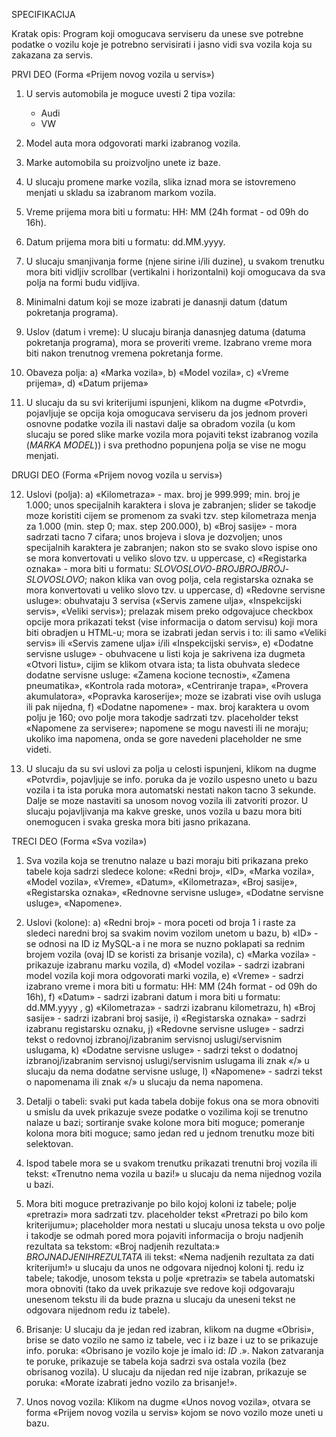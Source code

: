 SPECIFIKACIJA

Kratak opis:
	Program koji omogucava serviseru da unese sve potrebne podatke o vozilu koje 	je potrebno servisirati i jasno vidi sva vozila koja su zakazana za servis.


PRVI DEO (Forma «Prijem novog vozila u servis»)

1. U servis automobila je moguce uvesti 2 tipa vozila: 
	- Audi
	- VW

2. Model auta mora odgovorati marki izabranog vozila.

3. Marke automobila su proizvoljno unete iz baze.

4. U slucaju promene marke vozila, slika iznad mora se istovremeno menjati u skladu sa izabranom markom vozila.

5. Vreme prijema mora biti u formatu: HH: MM (24h format - od 09h do 16h).

6. Datum prijema mora biti u formatu: dd.MM.yyyy.

7. U slucaju smanjivanja forme (njene sirine i/ili duzine), u svakom trenutku mora biti vidljiv scrollbar (vertikalni i horizontalni) koji omogucava da sva polja na formi budu vidljiva.

8. Minimalni datum koji se moze izabrati je danasnji datum (datum pokretanja programa).

9. Uslov (datum i vreme): U slucaju biranja danasnjeg datuma (datuma pokretanja programa), mora se proveriti vreme. Izabrano vreme mora biti nakon trenutnog vremena pokretanja forme.

10. Obaveza polja: 
	a) «Marka vozila», 
	b) «Model vozila»,
	c) «Vreme prijema»,
	d) «Datum prijema»

11. U slucaju da su svi kriterijumi ispunjeni, klikom na dugme «Potvrdi», pojavljuje se opcija koja omogucava serviseru da jos jednom proveri osnovne podatke vozila ili nastavi dalje sa obradom vozila (u kom slucaju se pored slike marke vozila mora pojaviti tekst izabranog vozila ($MARKA$ $MODEL$)) i sva prethodno popunjena polja se vise ne mogu menjati.


DRUGI DEO (Forma «Prijem novog vozila u servis»)


12. Uslovi (polja):
	a) «Kilometraza» - max. broj je 999.999; min. broj je 1.000; unos specijalnih 	karaktera i slova je zabranjen; slider se takodje moze koristiti cijem se promenom 	za svaki tzv. step kilometraza menja za 1.000 (min. step 0; max. step 200.000),
	b) «Broj sasije» - mora sadrzati tacno 7 cifara; unos brojeva i slova je dozvoljen; 	unos specijalnih karaktera je zabranjen; nakon sto se svako slovo ispise ono se   	mora konvertovati u veliko slovo tzv. u uppercase,
	c) «Registarka oznaka» - mora biti u formatu:
	$SLOVOSLOVO$-$BROJBROJBROJ$-$SLOVOSLOVO$; nakon klika van ovog 	polja, cela registarska oznaka se mora konvertovati u veliko slovo tzv. u 	uppercase,
	d) «Redovne servisne usluge»: obuhvataju 3 servisa («Servis zamene ulja», 	«Inspekcijski servis», «Veliki servis»); prelazak misem preko odgovajuce 	checkbox opcije mora prikazati tekst (vise informacija o datom servisu) koji mora 	biti obradjen u HTML-u; mora se izabrati jedan servis i to: ili samo «Veliki 	servis» ili «Servis zamene ulja» i/ili «Inspekcijski servis»,
	e) «Dodatne servisne usluge» - obuhvacene u listi koja je sakrivena iza dugmeta 	«Otvori listu», cijim se klikom otvara ista; ta lista obuhvata sledece dodatne 	servisne usluge: «Zamena kocione tecnosti», «Zamena pneumatika», «Kontrola 	rada 	motora», «Centriranje trapa», «Provera akumulatora», «Popravka 	karoserije»; moze se izabrati vise ovih usluga ili pak nijedna,
	f) «Dodatne napomene» - max. broj karaktera u ovom polju je 160; ovo polje 	mora 	takodje sadrzati tzv. placeholder tekst «Napomene za servisere»; 	napomene se mogu navesti ili ne moraju; ukoliko ima napomena, onda se 	gore navedeni placeholder ne sme videti.

13. U slucaju da su svi uslovi za polja u celosti ispunjeni, klikom na dugme «Potvrdi», pojavljuje se info. poruka da je vozilo uspesno uneto u bazu vozila i ta ista poruka mora automatski nestati nakon tacno 3 sekunde. Dalje se moze nastaviti sa unosom novog vozila ili zatvoriti prozor. U slucaju pojavljivanja ma kakve greske, unos vozila u bazu mora biti onemogucen i svaka greska mora biti jasno prikazana.

TRECI DEO (Forma «Sva vozila»)

1. Sva vozila koja se trenutno nalaze u bazi moraju biti prikazana preko tabele koja sadrzi sledece kolone: «Redni broj», «ID», «Marka vozila», «Model vozila», «Vreme», «Datum», «Kilometraza», «Broj sasije», «Registarska oznaka», «Rednovne servisne usluge», «Dodatne servisne usluge», «Napomene».

2. Uslovi (kolone):
	a) «Redni broj» - mora poceti od broja 1 i raste za sledeci naredni broj sa svakim 	novim vozilom unetom u bazu,
	b) «ID» - se odnosi na ID iz MySQL-a i ne mora se nuzno poklapati sa rednim 	brojem vozila (ovaj ID se koristi za brisanje vozila),
	c) «Marka vozila» - prikazuje izabranu marku vozila,
	d) «Model vozila» - sadrzi izabrani model vozila koji mora odgovorati marki 	vozila,
	e) «Vreme» - sadrzi izabrano vreme i mora biti u formatu: HH: MM (24h format - 	od 09h do 16h),
	f) «Datum» - sadrzi izabrani datum i mora biti u formatu: dd.MM.yyyy ,
	g) «Kilometraza» - sadrzi izabranu kilometrazu,
	h) «Broj sasije» - sadrzi izabrani broj sasije,
	i) «Registarska oznaka» - sadrzi izabranu registarsku oznaku,
	j) «Redovne servisne usluge» - sadrzi tekst o redovnoj izbranoj/izabranim 	servisnoj uslugi/servisnim uslugama,
	k) «Dodatne servisne usluge» - sadrzi tekst o dodatnoj izbranoj/izabranim 	servisnoj uslugi/servisnim uslugama ili znak «/» u slucaju da nema dodatne 	servisne usluge,
	l) «Napomene» - sadrzi tekst o napomenama ili znak «/» u slucaju da nema 	napomena.

3. Detalji o tabeli: svaki put kada tabela dobije fokus ona se mora obnoviti u smislu da uvek prikazuje sveze podatke o vozilima koji se trenutno nalaze u bazi; sortiranje svake kolone mora biti moguce; pomeranje kolona mora biti moguce; samo jedan red u jednom trenutku moze biti selektovan.

4. Ispod tabele mora se u svakom trenutku prikazati trenutni broj vozila ili tekst: «Trenutno nema vozila u bazi!» u slucaju da nema nijednog vozila u bazi.

5. Mora biti moguce pretrazivanje po bilo kojoj koloni iz tabele; polje «pretrazi» mora sadrzati tzv. placeholder tekst «Pretrazi po bilo kom kriterijumu»; placeholder mora nestati u slucaju unosa teksta u ovo polje i takodje se odmah pored mora pojaviti informacija o broju nadjenih rezultata sa tekstom: «Broj nadjenih rezultata:» $BROJNADJENIHREZULTATA$ ili tekst: «Nema nadjenih rezultata za dati kriterijum!» u slucaju da unos ne odgovara nijednoj koloni tj. redu iz tabele; takodje, unosom teksta u polje «pretrazi» se tabela automatski mora obnoviti (tako da uvek prikazuje sve redove koji odgovaraju unesenom tekstu ili da bude prazna u slucaju da uneseni tekst ne odgovara nijednom redu iz tabele).

6) Brisanje: U slucaju da je jedan red izabran, klikom na dugme «Obrisi», brise se dato vozilo ne samo iz tabele, vec i iz baze i uz to se prikazuje info. poruka: «Obrisano je vozilo koje je imalo id: $ID$ .». Nakon zatvaranja te poruke, prikazuje se tabela koja sadrzi sva ostala vozila (bez obrisanog vozila). U slucaju da nijedan red nije izabran, prikazuje se poruka: «Morate izabrati jedno vozilo za brisanje!».

7) Unos novog vozila: Klikom na dugme «Unos novog vozila», otvara se forma «Prijem novog vozila u servis» kojom se novo vozilo moze uneti u bazu.

